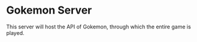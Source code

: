 # Gokemon Server

This server will host the API of Gokemon, through which the entire game is played.
